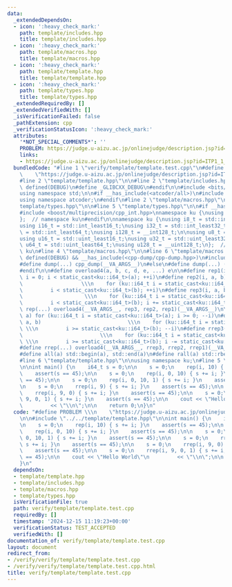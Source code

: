 ```yaml
---
data:
  _extendedDependsOn:
  - icon: ':heavy_check_mark:'
    path: template/includes.hpp
    title: template/includes.hpp
  - icon: ':heavy_check_mark:'
    path: template/macros.hpp
    title: template/macros.hpp
  - icon: ':heavy_check_mark:'
    path: template/template.hpp
    title: template/template.hpp
  - icon: ':heavy_check_mark:'
    path: template/types.hpp
    title: template/types.hpp
  _extendedRequiredBy: []
  _extendedVerifiedWith: []
  _isVerificationFailed: false
  _pathExtension: cpp
  _verificationStatusIcon: ':heavy_check_mark:'
  attributes:
    '*NOT_SPECIAL_COMMENTS*': ''
    PROBLEM: https://judge.u-aizu.ac.jp/onlinejudge/description.jsp?id=ITP1_1_A
    links:
    - https://judge.u-aizu.ac.jp/onlinejudge/description.jsp?id=ITP1_1_A
  bundledCode: "#line 1 \"verify/template/template.test.cpp\"\n#define PROBLEM \\\n\
    \    \"https://judge.u-aizu.ac.jp/onlinejudge/description.jsp?id=ITP1_1_A\"\n\n\
    #line 2 \"template/template.hpp\"\n\n#line 2 \"template/includes.hpp\"\n\n#if\
    \ defined(DEBUG)\n#define _GLIBCXX_DEBUG\n#endif\n\n#include <bits/stdc++.h>\n\
    using namespace std;\n\n#if __has_include(<atcoder/all>)\n#include <atcoder/all>\n\
    using namespace atcoder;\n#endif\n#line 2 \"template/macros.hpp\"\n\n#line 2 \"\
    template/types.hpp\"\n\n#line 5 \"template/types.hpp\"\n\n#if __has_include(<boost/multiprecision/cpp_int.hpp>)\n\
    #include <boost/multiprecision/cpp_int.hpp>\nnamespace ku {\nusing iinf_t = boost::multiprecision::cpp_int;\n\
    };  // namespace ku\n#endif\n\nnamespace ku {\nusing i8_t = std::int_least8_t;\n\
    using i16_t = std::int_least16_t;\nusing i32_t = std::int_least32_t;\nusing i64_t\
    \ = std::int_least64_t;\nusing i128_t = __int128_t;\n\nusing u8_t = std::uint_least8_t;\n\
    using u16_t = std::uint_least16_t;\nusing u32_t = std::uint_least32_t;\nusing\
    \ u64_t = std::uint_least64_t;\nusing u128_t = __uint128_t;\n};  // namespace\
    \ ku\n#line 4 \"template/macros.hpp\"\n\n#line 6 \"template/macros.hpp\"\n\n#if\
    \ defined(DEBUG) && __has_include(<cpp-dump/cpp-dump.hpp>)\n#include <cpp-dump/cpp-dump.hpp>\n\
    #define dump(...) cpp_dump(__VA_ARGS__)\n#else\n#define dump(...) ((void)0)\n\
    #endif\n\n#define overload4(a, b, c, d, e, ...) e\n\n#define rep1(i, a) for (ku::i64_t\
    \ i = 0; i < static_cast<ku::i64_t>(a); ++i)\n#define rep2(i, a, b)          \
    \                   \\\n    for (ku::i64_t i = static_cast<ku::i64_t>(a); \\\n\
    \         i < static_cast<ku::i64_t>(b); ++i)\n#define rep3(i, a, b, c)      \
    \                    \\\n    for (ku::i64_t i = static_cast<ku::i64_t>(a); \\\n\
    \         i < static_cast<ku::i64_t>(b); i += static_cast<ku::i64_t>(c))\n#define\
    \ rep(...) overload4(__VA_ARGS__, rep3, rep2, rep1)(__VA_ARGS__)\n\n#define rrep1(i,\
    \ a) for (ku::i64_t i = static_cast<ku::i64_t>(a); i >= 0; --i)\n#define rrep2(i,\
    \ a, b)                            \\\n    for (ku::i64_t i = static_cast<ku::i64_t>(a);\
    \ \\\n         i >= static_cast<ku::i64_t>(b); --i)\n#define rrep3(i, a, b, c)\
    \                         \\\n    for (ku::i64_t i = static_cast<ku::i64_t>(a);\
    \ \\\n         i >= static_cast<ku::i64_t>(b); i -= static_cast<ku::i64_t>(c))\n\
    #define rrep(...) overload4(__VA_ARGS__, rrep3, rrep2, rrep1)(__VA_ARGS__)\n\n\
    #define all(a) std::begin(a), std::end(a)\n#define rall(a) std::rbegin(a), std::rend(a)\n\
    #line 6 \"template/template.hpp\"\n\nusing namespace ku;\n#line 5 \"verify/template/template.test.cpp\"\
    \n\nint main() {\n    i64_t s = 0;\n\n    s = 0;\n    rep(i, 10) { s += i; }\n\
    \    assert(s == 45);\n\n    s = 0;\n    rep(i, 0, 10) { s += i; }\n    assert(s\
    \ == 45);\n\n    s = 0;\n    rep(i, 0, 10, 1) { s += i; }\n    assert(s == 45);\n\
    \n    s = 0;\n    rrep(i, 9) { s += i; }\n    assert(s == 45);\n\n    s = 0;\n\
    \    rrep(i, 9, 0) { s += i; }\n    assert(s == 45);\n\n    s = 0;\n    rrep(i,\
    \ 9, 0, 1) { s += i; }\n    assert(s == 45);\n\n    cout << \"Hello World\"\n\
    \         << \"\\n\";\n\n    return 0;\n}\n"
  code: "#define PROBLEM \\\n    \"https://judge.u-aizu.ac.jp/onlinejudge/description.jsp?id=ITP1_1_A\"\
    \n\n#include \"../../template/template.hpp\"\n\nint main() {\n    i64_t s = 0;\n\
    \n    s = 0;\n    rep(i, 10) { s += i; }\n    assert(s == 45);\n\n    s = 0;\n\
    \    rep(i, 0, 10) { s += i; }\n    assert(s == 45);\n\n    s = 0;\n    rep(i,\
    \ 0, 10, 1) { s += i; }\n    assert(s == 45);\n\n    s = 0;\n    rrep(i, 9) {\
    \ s += i; }\n    assert(s == 45);\n\n    s = 0;\n    rrep(i, 9, 0) { s += i; }\n\
    \    assert(s == 45);\n\n    s = 0;\n    rrep(i, 9, 0, 1) { s += i; }\n    assert(s\
    \ == 45);\n\n    cout << \"Hello World\"\n         << \"\\n\";\n\n    return 0;\n\
    }\n"
  dependsOn:
  - template/template.hpp
  - template/includes.hpp
  - template/macros.hpp
  - template/types.hpp
  isVerificationFile: true
  path: verify/template/template.test.cpp
  requiredBy: []
  timestamp: '2024-12-15 11:19:23+00:00'
  verificationStatus: TEST_ACCEPTED
  verifiedWith: []
documentation_of: verify/template/template.test.cpp
layout: document
redirect_from:
- /verify/verify/template/template.test.cpp
- /verify/verify/template/template.test.cpp.html
title: verify/template/template.test.cpp
---
```

